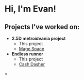 <h1>Hi, I'm Evan! </h1>

<h2> Projects I've worked on:</h2>

- <b>2.5D metroidvania project</b>
  - This project
  - [Mage Space](https://github.com/S-plush/Schmovement-Games)
- <b>Endless runner</b>
  - This project
  - [Cash Dasher](https://github.com/CGDD-4203-Group-4/SlashDasher) <b></b>


<
